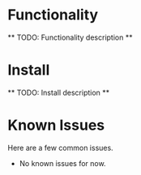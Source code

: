# Functionality

** TODO: Functionality description **

# Install

** TODO: Install description **

# Known Issues

Here are a few common issues.

* No known issues for now.
